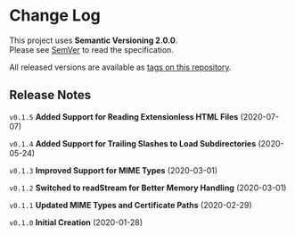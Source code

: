 # Change Log

This project uses **Semantic Versioning 2.0.0**.  
Please see [SemVer](https://semver.org/) to read the specification.

All released versions are available as
[tags on this repository](https://github.com/tforster/http2-server/tags).

## Release Notes

`v0.1.5` **Added Support for Reading Extensionless HTML Files** (2020-07-07)

`v0.1.4` **Added Support for Trailing Slashes to Load Subdirectories** (2020-05-24)

`v0.1.3` **Improved Support for MIME Types** (2020-03-01)

`v0.1.2` **Switched to readStream for Better Memory Handling** (2020-03-01)

`v0.1.1` **Updated MIME Types and Certificate Paths** (2020-02-29)

`v0.1.0` **Initial Creation** (2020-01-28)
